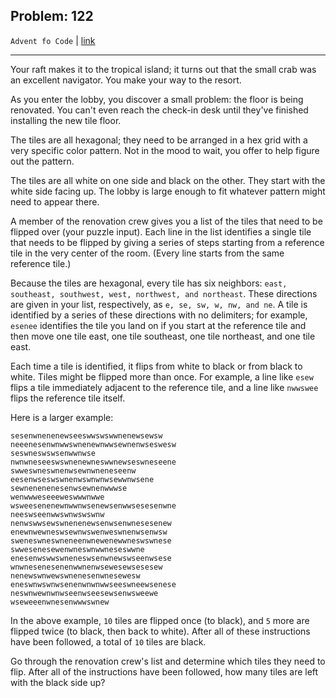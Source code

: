 Problem: 122
---

`Advent fo Code` | [link](https://adventofcode.com/2020/day/24)

---

Your raft makes it to the tropical island; it turns out that the
small crab was an excellent navigator. You make your way to the
resort.

As you enter the lobby, you discover a small problem: the floor is
being renovated. You can't even reach the check-in desk until
they've finished installing the new tile floor.

The tiles are all hexagonal; they need to be arranged in a hex
grid with a very specific color pattern. Not in the mood to wait,
you offer to help figure out the pattern.

The tiles are all white on one side and black on the other. They
start with the white side facing up. The lobby is large enough to
fit whatever pattern might need to appear there.

A member of the renovation crew gives you a list of the tiles that
need to be flipped over (your puzzle input). Each line in the list
identifies a single tile that needs to be flipped by giving a series
of steps starting from a reference tile in the very center of the
room. (Every line starts from the same reference tile.)

Because the tiles are hexagonal, every tile has six neighbors:
`east, southeast, southwest, west, northwest, and northeast`. These
directions are given in your list, respectively,
as `e, se, sw, w, nw, and ne`. A tile is identified by a series of
these directions with no delimiters; for example, `esenee` identifies
the tile you land on if you start at the reference tile and then
move one tile east, one tile southeast, one tile northeast, and
one tile east.

Each time a tile is identified, it flips from white to black or
from black to white. Tiles might be flipped more than once. For
example, a line like `esew` flips a tile immediately adjacent to
the reference tile, and a line like `nwwswee` flips the reference
tile itself.

Here is a larger example:
```
sesenwnenenewseeswwswswwnenewsewsw
neeenesenwnwwswnenewnwwsewnenwseswesw
seswneswswsenwwnwse
nwnwneseeswswnenewneswwnewseswneseene
swweswneswnenwsewnwneneseenw
eesenwseswswnenwswnwnwsewwnwsene
sewnenenenesenwsewnenwwwse
wenwwweseeeweswwwnwwe
wsweesenenewnwwnwsenewsenwwsesesenwne
neeswseenwwswnwswswnw
nenwswwsewswnenenewsenwsenwnesesenew
enewnwewneswsewnwswenweswnenwsenwsw
sweneswneswneneenwnewenewwneswswnese
swwesenesewenwneswnwwneseswwne
enesenwswwswneneswsenwnewswseenwsese
wnwnesenesenenwwnenwsewesewsesesew
nenewswnwewswnenesenwnesewesw
eneswnwswnwsenenwnwnwwseeswneewsenese
neswnwewnwnwseenwseesewsenwsweewe
wseweeenwnesenwwwswnew
```

In the above example, `10` tiles are flipped once (to black),
and `5` more are flipped twice (to black, then back to white).
After all of these instructions have been followed, a total of `10`
tiles are black.

Go through the renovation crew's list and determine which tiles
they need to flip. After all of the instructions have been
followed, how many tiles are left with the black side up?
